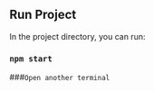 ## Run Project

In the project directory, you can run:

### `npm start`

###`Open another terminal`
